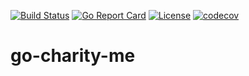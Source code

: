 [![Build Status](https://travis-ci.com/hadv/go-charity-me.svg?branch=master)](https://travis-ci.com/hadv/go-charity-me) [![Go Report Card](https://goreportcard.com/badge/github.com/hadv/go-charity-me)](https://goreportcard.com/report/github.com/hadv/go-charity-me) [![License](https://img.shields.io/badge/License-BSD%203--Clause-blue.svg)](https://github.com/hadv/go-charity-me/blob/master/LICENSE) [![codecov](https://codecov.io/gh/hadv/go-charity-me/branch/master/graph/badge.svg)](https://codecov.io/gh/hadv/go-charity-me)

# go-charity-me
